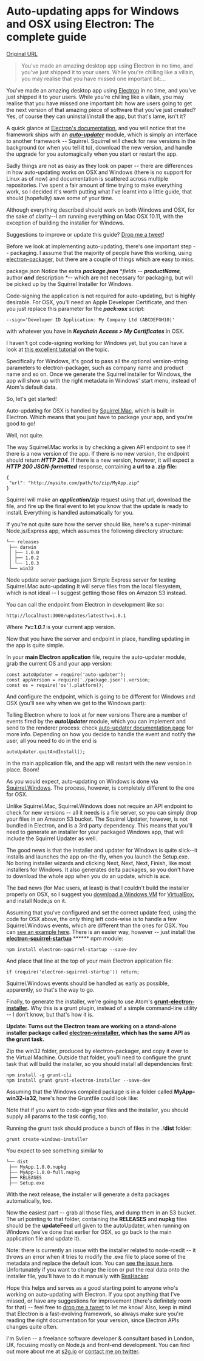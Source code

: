 # Auto-updating apps for Windows and OSX using Electron: The complete guide

[Original URL](https://medium.com/@svilen/auto-updating-apps-for-windows-and-osx-using-electron-the-complete-guide-4aa7a50b904c)

> You've made an amazing desktop app using Electron in no time, and you've just shipped it to your users. While you're chilling like a villain, you may realise that you have missed one important bit:...

You've made an amazing desktop app using [Electron](http://electron.atom.io) in no time, and you've just shipped it to your users. While you're chilling like a villain, you may realise that you have missed one important bit: how are users going to get the next version of that amazing piece of software that you've just created? Yes, of course they can uninstall/install the app, but that's lame, isn't it?

A quick glance at [Electron's documentation](http://electron.atom.io/docs), and you will notice that the framework ships with an [**_auto-updater_**](http://electron.atom.io/docs/v0.36.7/api/auto-updater/) module, which is simply an interface to another framework -- Squirrel. Squirrel will check for new versions in the background (or when you tell it to), download the new version, and handle the upgrade for you automagically when you start or restart the app.

Sadly things are not as easy as they look on paper -- there are differences in how auto-updating works on OSX and Windows (there is no support for Linux as of now) and documentation is scattered across multiple repositories. I've spent a fair amount of time trying to make everything work, so I decided it's worth putting what I've learnt into a little guide, that should (hopefully) save some of your time.

Although everything described should work on both Windows and OSX, for the sake of clarity--I am running everything on Mac OSX 10.11, with the exception of building the installer for Windows.

Suggestions to improve or update this guide? [Drop me a tweet](http://twitter.com/svileng)!

Before we look at implementing auto-updating, there's one important step -- packaging. I assume that the majority of people have this working, using [electron-packager](https://github.com/maxogden/electron-packager), but there are a couple of things which are easy to miss.

package.json Notice the extra **_package.json_** **fields -- ***productName**_,_** author **_and_** description _*_-- which are not necessary for packaging, but will be picked up by the Squirrel Installer for Windows.

Code-signing the application is not required for auto-updating, but is highly desirable. For OSX, you'll need an Apple Developer Certificate, and then you just replace this parameter for the **_pack:osx_** script:

```
--sign='Developer ID Application: My Company Ltd (ABCDEFGH10)'
```

with whatever you have in **_Keychain Access > My Certificates_** in OSX.

I haven't got code-signing working for Windows yet, but you can have a look at [this excellent tutorial](http://zed.one/code-signing-a-windows-application.html) on the topic.

Specifically for Windows, it's good to pass all the optional version-string parameters to electron-packager, such as company name and product name and so on. Once we generate the Squirrel installer for Windows, the app will show up with the right metadata in Windows' start menu, instead of Atom's default data.

So, let's get started!

Auto-updating for OSX is handled by [Squirrel.Mac](https://github.com/Squirrel/Squirrel.Mac), which is built-in Electron. Which means that you just have to package your app, and you're good to go!

Well, not quite.

The way Squirrel.Mac works is by checking a given API endpoint to see if there is a new version of the app. If there is no new version, the endpoint should return **_HTTP_** **_204_.** If there is a new version, however, it will expect a **_HTTP 200 JSON-formatted_** response, containing **a url to a .zip file:**

```
{
 "url": "http://mysite.com/path/to/zip/MyApp.zip"
}
```

Squirrel will make an **_application/zip_** request using that url, download the file, and fire up the final event to let you know that the update is ready to install. Everything is handled automatically for you.

If you're not quite sure how the server should like, here's a super-minimal Node.js/Express app, which assumes the following directory structure:

```
└── releases
 ├── darwin
 │ ├── 1.0.0
 │ ├── 1.0.2
 │ └── 1.0.3
 └── win32
```

Node update server package.json Simple Express server for testing Squirrel.Mac auto-updating It will serve files from the local filesystem, which is not ideal -- I suggest getting those files on Amazon S3 instead.

You can call the endpoint from Electron in development like so:

```
http://localhost:3000/updates/latest?v=1.0.1
```

Where **_?v=1.0.1_** is your current app version.

Now that you have the server and endpoint in place, handling updating in the app is quite simple.

In your **main Electron application** file, require the auto-updater module, grab the current OS and your app version:

```
const autoUpdater = require('auto-updater');
const appVersion = require('./package.json').version;
const os = require('os').platform();
```

And configure the endpoint, which is going to be different for Windows and OSX (you'll see why when we get to the Windows part):

Telling Electron where to look at for new versions There are a number of events fired by the **_autoUpdater_** module, which you can implement and send to the renderer process: check [auto-updater documentation page](http://electron.atom.io/docs/v0.36.7/api/auto-updater/#events) for more info. Depending on how you decide to handle the event and notify the user, all you need to do in the end is

```
autoUpdater.quitAndInstall();
```

in the main application file, and the app will restart with the new version in place. Boom!

As you would expect, auto-updating on Windows is done via [Squirrel.Windows](https://github.com/Squirrel/Squirrel.Windows). The process, however, is completely different to the one for OSX.

Unlike Squirrel.Mac, Squirrel.Windows does not require an API endpoint to check for new versions -- all it needs is a file server, so you can simply drop your files in an Amazon S3 bucket. The Squirrel Updater, however, is not bundled in Electron, and is a 3rd party dependency. This means that you'll need to generate an installer for your packaged Windows app, that will include the Squirrel Updater as well.

The good news is that the installer and updater for Windows is quite slick--it installs and launches the app on-the-fly, when you launch the Setup.exe. No boring installer wizards and clicking Next, Next, Next, Finish, like most installers for Windows. It also generates delta packages, so you don't have to download the whole app when you do an update, which is ace.

The bad news (for Mac users, at least) is that I couldn't build the installer properly on OSX, so I suggest you [download a Windows VM](https://dev.windows.com/en-us/microsoft-edge/tools/vms/mac/) for [VirtualBox](https://www.virtualbox.org/), and install Node.js on it.

Assuming that you've configured and set the correct update feed, using the code for OSX above, the only thing left code-wise is to handle a few Squirrel.Windows events, which are different than the ones for OSX. You can [see an example here](https://github.com/atom/grunt-electron-installer#handling-squirrel-events). There is an easier way, however -- just install the [**electron-squirrel-startup**](https://github.com/mongodb-js/electron-squirrel-startup) ****** npm module:

```
npm install electron-squirrel-startup --save-dev
```

And place that line at the top of your main Electron application file:

```
if (require('electron-squirrel-startup')) return;
```

Squirrel.Windows events should be handled as early as possible, apparently, so that's the way to go.

Finally, to generate the installer, we're going to use Atom's [**grunt-electron-installer**](https://github.com/atom/grunt-electron-installer)**_._** Why this is a grunt plugin, instead of a simple command-line utility -- I don't know, but that's how it is.

**Update: Turns out the Electron team are working on a stand-alone installer package called** [**electron-winstaller**](https://github.com/electronjs/windows-installer)**, which has the same API as the grunt task.**

Zip the win32 folder, produced by electron-packager, and copy it over to the Virtual Machine. Outside that folder, you'll need to configure the grunt task that will build the installer, so you should install all dependencies first:

```
npm install -g grunt-cli
npm install grunt grunt-electron-installer --save-dev
```

Assuming that the Windows compiled package is in a folder called **MyApp-win32-ia32**, here's how the Gruntfile could look like:

Note that if you want to code-sign your files and the installer, you should supply all params to the task config, too.

Running the grunt task should produce a bunch of files in the ./**dist** folder:

```
grunt create-windows-installer
```

You expect to see something similar to

```
└── dist
 ├── MyApp.1.0.0.nupkg
 ├── MyApp-1.0.0-full.nupkg
 ├── RELEASES
 ├── Setup.exe
```

With the next release, the installer will generate a delta packages automatically, too.

Now the easiest part -- grab all those files, and dump them in an S3 bucket. The url pointing to that folder, containing the **RELEASES** and **nupkg** files should be the **updateFeed** url given to the autoUpdater, when running on Windows (we've done that earlier for OSX, so go back to the main application file and update it).

Note: there is currently an issue with the installer related to node-rcedit -- it throws an error when it tries to modify the .exe file to place some of the metadata and replace the default icon. You can [see the issue here](https://github.com/atom/grunt-electron-installer/issues/96). Unfortunately if you want to change the icon or put the real data onto the installer file, you'll have to do it manually with [ResHacker](http://www.angusj.com/resourcehacker/).

Hope this helps and serves as a good starting point to anyone who's working on auto-updating with Electron. If you spot anything that I've missed, or have any suggestions for improvement (there's definitely room for that) -- feel free to [drop me a tweet](http://twitter.com/svileng) to let me know! Also, keep in mind that Electron is a fast-evolving framework, so always make sure you're reading the right documentation for your version, since Electron APIs changes quite often.

I'm Svilen -- a freelance software developer & consultant based in London, UK, focusing mostly on Node.js and front-end development. You can find out more about me at [s2g.io](http://s2g.io) or [contact me on twitter](http://twitter.com/svileng).
